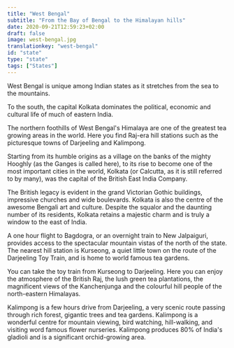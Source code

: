```yaml
---
title: "West Bengal"
subtitle: "From the Bay of Bengal to the Himalayan hills"
date: 2020-09-21T12:59:23+02:00
draft: false
image: west-bengal.jpg
translationkey: "west-bengal"
id: "state"
type: "state"
tags: ["States"] 
---
```


West Bengal is unique among Indian states as it stretches from the sea to the mountains.

To the south, the capital Kolkata dominates the political, economic and cultural life of much of eastern India.

The northern foothills of West Bengal's Himalaya are one of the greatest tea growing areas in the world. Here you find Raj-era hill stations such as the picturesque towns of Darjeeling and Kalimpong.
 
Starting from its humble origins as a village on the banks of the mighty Hooghly (as the Ganges is called here), to its rise to become one of the most important cities in the world, Kolkata (or Calcutta, as it is still referred to by many), was the capital of the British East India Company.

The British legacy is evident in the grand Victorian Gothic buildings, impressive churches and wide boulevards. Kolkata is also the centre of the awesome Bengali art and culture. Despite the squalor and the daunting number of its residents, Kolkata retains a majestic charm and is truly a window to the east of India.

A one hour flight to Bagdogra, or an overnight train to New Jalpaiguri, provides access to the spectacular mountain vistas of the north of the state. The nearest hill station is Kurseong, a quiet little town on the route of the Darjeeling Toy Train, and is home to world famous tea gardens.

You can take the toy train from Kurseong to Darjeeling. Here you can enjoy the atmosphere of the British Raj, the lush green tea plantations, the magnificent views of the Kanchenjunga and the colourful hill people of the north-eastern Himalayas.

Kalimpong is a few hours drive from Darjeeling, a very scenic route passing through rich forest, gigantic trees and tea gardens. Kalimpong is a wonderful centre for mountain viewing, bird watching, hill-walking, and visiting word famous flower nurseries. Kalimpong produces 80% of India's gladioli and is a significant orchid-growing area.
